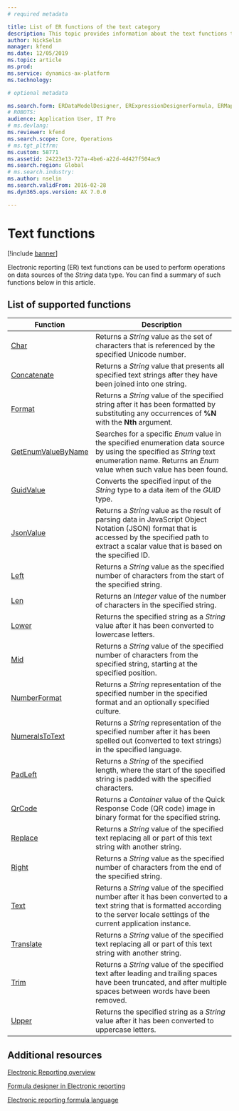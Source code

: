 ```yaml
---
# required metadata

title: List of ER functions of the text category
description: This topic provides information about the text functions that are supported in ER.
author: NickSelin
manager: kfend
ms.date: 12/05/2019
ms.topic: article
ms.prod: 
ms.service: dynamics-ax-platform
ms.technology: 

# optional metadata

ms.search.form: ERDataModelDesigner, ERExpressionDesignerFormula, ERMappedFormatDesigner, ERModelMappingDesigner
# ROBOTS: 
audience: Application User, IT Pro
# ms.devlang: 
ms.reviewer: kfend
ms.search.scope: Core, Operations
# ms.tgt_pltfrm: 
ms.custom: 58771
ms.assetid: 24223e13-727a-4be6-a22d-4d427f504ac9
ms.search.region: Global
# ms.search.industry: 
ms.author: nselin
ms.search.validFrom: 2016-02-28
ms.dyn365.ops.version: AX 7.0.0

---
```


# Text functions

[!include [banner](../includes/banner.md)]

Electronic reporting (ER) text functions can be used to perform operations on data sources of the *String* data type. You can find a summary of such functions below in this article.

## List of supported functions

| **Function**    | **Description**   |
|-----------------|-------------------|
| [Char](er-functions-text-char.md)                           | Returns a *String* value as the set of characters that is referenced by the specified Unicode number.                   |
| [Concatenate](er-functions-text-concatenate.md)             | Returns a *String* value that presents all specified text strings after they have been joined into one string.          |
| [Format](er-functions-text-format.md)                       | Returns a *String* value of the specified string after it has been formatted by substituting any occurrences of **%N** with the **Nth** argument.                                         |
| [GetEnumValueByName](er-functions-text-getenumvaluebyname.md)| Searches for a specific *Enum* value in the specified enumeration data source by using the specified as *String* text enumeration name. Returns an *Enum* value when such value has been found.   |
| [GuidValue](er-functions-text-guidvalue.md)                   | Converts the specified input of the *String* type to a data item of the *GUID* type.                                                |
| [JsonValue](er-functions-text-jsonvalue.md)                   | Returns a *String* value as the result of parsing data in JavaScript Object Notation (JSON) format that is accessed by the specified path to extract a scalar value that is based on the specified ID. |
| [Left](er-functions-text-left.md)                             | Returns a *String* value as the specified number of characters from the start of the specified string.                              |
| [Len](er-functions-text-len.md)                               | Returns an *Integer* value of the number of characters in the specified string.                                               |
| [Lower](er-functions-text-lower.md)                           | Returns the specified string as a *String* value after it has been converted to lowercase letters.                                 |
| [Mid](er-functions-text-mid.md)                               | Returns a *String* value of the specified number of characters from the specified string, starting at the specified position.       |
| [NumberFormat](er-functions-text-numberformat.md)             | Returns a *String* representation of the specified number in the specified format and an optionally specified culture.           |
| [NumeralsToText](er-functions-text-numeralstotext.md)         | Returns a *String* representation of the specified number after it has been spelled out (converted to text strings) in the specified language.                                                       |
| [PadLeft](er-functions-text-padleft.md)                       | Returns a *String* of the specified length, where the start of the specified string is padded with the specified characters.                                                                           |
| [QrCode](er-functions-text-qrcode.md)                         | Returns a *Container* value of the Quick Response Code (QR code) image in binary format for the specified string.                |
| [Replace](er-functions-text-replace.md)                       | Returns a *String* value of the specified text replacing all or part of this text string with another string.                   |
| [Right](er-functions-text-right.md)                           | Returns a *String* value as the specified number of characters from the end of the specified string.                                |
| [Text](er-functions-text-text.md)                             | Returns a *String* value of the specified number after it has been converted to a text string that is formatted according to the server locale settings of the current application instance.     |
| [Translate](er-functions-text-translate.md)                   | Returns a *String* value of the specified text replacing all or part of this text string with another string.                   |
| [Trim](er-functions-text-trim.md)                             | Returns a *String* value of the specified text after leading and trailing spaces have been truncated, and after multiple spaces between words have been removed.                                |
| [Upper](er-functions-text-upper.md)                           | Returns the specified string as a *String* value after it has been converted to uppercase letters.                                 |

## Additional resources

[Electronic Reporting overview](general-electronic-reporting.md)

[Formula designer in Electronic reporting](general-electronic-reporting-formula-designer.md)

[Electronic reporting formula language](er-formula-language.md)
